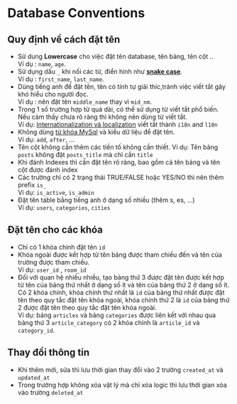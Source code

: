 # Database Conventions

## Quy định về cách đặt tên
- Sử dung **Lowercase** cho việc đặt tên database, tên bảng, tên cột ..  
Ví dụ : `name`, `age`.
- Sử dụng dấu `_` khi nối các từ, điển hình như **[snake case](https://en.wikipedia.org/wiki/Snake_case)**.  
Ví dụ : `first_name`, `last_name`.
- Dùng tiếng anh để đặt tên, tên có tính tự giải thíc,tránh việc viết tắt gây khó hiểu cho người đọc.   
Ví dụ : nên đặt tên `middle_name` thay vì `mid_nm`.  
- Trong 1 số trường hợp từ quá dài, có thể sử dụng từ viết tắt phổ biến. 
Nếu cảm thấy chưa rõ ràng thì không nên dùng từ viết tắt.  
Ví dụ: [Internationalization và localization](https://en.wikipedia.org/wiki/Internationalization_and_localization) viết tắt thành `i18n` and `l10n`
- Không dùng [từ khóa MySql](https://dev.mysql.com/doc/refman/5.7/en/keywords.html) và kiểu dữ liệu để đặt tên.  
Ví dụ: `add`, `after`, ...
- Tên cột không cần thêm các tiền tố không cần thiết.
Ví dụ: Tên bảng `posts` không đặt `posts_title` mà chỉ cần `title`
- Khi đánh Indexes thì cần đặt tên rõ ràng, bao gồm cả tên bảng và tên cột được đánh index
- Các trường chỉ có 2 trạng thái TRUE/FALSE hoặc YES/NO thì nên thêm prefix `is_`  
Ví dụ: `is_active`, `is_admin`
- Đặt tên table bằng tiếng anh ở dạng số nhiều (thêm s, es, ...)  
Ví dụ: `users`, `categories`, `cities`
## Đặt tên cho các khóa
- Chỉ có 1 khóa chính đặt tên `id`
- Khóa ngoài được kết hợp từ tên bảng được tham chiếu đến và tên của trường được tham chiều.  
Ví dụ: `user_id` , `room_id`
- Đối với quan hệ nhiều nhiều, tạo bảng thứ 3 được đặt tên được kết hợp từ tên của bảng thứ nhất ở dạng số ít và 
tên của bảng thứ 2 ở dạng số ít. Có 2 khóa chính, khóa chính thứ nhất là `id` của bảng thứ nhất được đặt tên theo quy tắc đặt tên khóa ngoài, 
khóa chính thứ 2 là `id` của bảng thứ 2 được đặt tên theo quy tắc đặt tên khóa ngoài.  
Ví dụ: bảng `articles` và bảng `categories` được liên kết với nhau qua bảng thứ 3 `article_category` có 2 khóa chính là 
`article_id` và `category_id`.

## Thay đổi thông tin
- Khi thêm mới, sửa thì lưu thời gian thay đổi vào 2 trường `created_at` và `updated_at`
- Trong trường hợp không xóa vật lý mà chỉ xóa logic thì lưu thời gian xóa vào trường `deleted_at` 